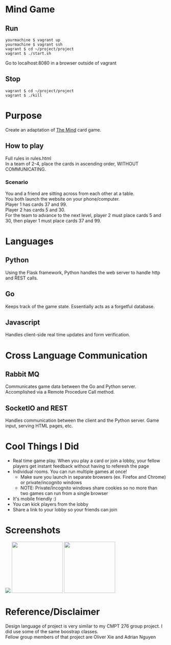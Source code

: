 # Mind Game
## Run
```
yourmachine $ vagrant up
yourmachine $ vagrant ssh
vagrant $ cd ~/project/project
vagrant $ ./start.sh
```
Go to localhost:8080 in a browser outside of vagrant

## Stop
```
vagrant $ cd ~/project/project
vagrant $ ./kill
```
# Purpose
Create an adaptation of [The Mind](https://boardgamegeek.com/boardgame/244992/mind) card game.

## How to play
Full rules in rules.html  
In a team of 2-4, place the cards in ascending order, WITHOUT COMMUNICATING.

### Scenario
You and a friend are sitting across from each other at a table.  
You both launch the website on your phone/computer.  
Player 1 has cards 37 and 99.  
Player 2 has cards 5 and 30.  
For the team to advance to the next level, player 2 must place cards 5 and 30, then player 1 must place cards 37 and 99.

# Languages
## Python
Using the Flask framework, Python handles the web server to handle http and REST calls.

## Go
Keeps track of the game state. Essentially acts as a forgetful database.

## Javascript
Handles client-side real time updates and form verification.

# Cross Language Communication
## Rabbit MQ
Communicates game data between the Go and Python server. Accomplished via a Remote Procedure Call method.

## SocketIO and REST
Handles communication between the client and the Python server. Game input, serving HTML pages, etc.

# Cool Things I Did
- Real time game play. When you play a card or join a lobby, your fellow players get instant feedback without having to referesh the page
- Individual rooms. You can run multiple games at once!
    - Make sure you launch in separate browsers (ex. Firefox and Chrome) or private/incognito windows
    - NOTE: Private/Incognito windows share cookies so no more than two games can run from a single browser
- It's mobile friendly :)
- You can kick players from the lobby
- Share a link to your lobby so your friends can join

# Screenshots
<img src="https://user-images.githubusercontent.com/56088070/153068949-d7243c9a-9b14-493e-9767-005a205730f0.png">
<img src="https://user-images.githubusercontent.com/56088070/153068969-1170b278-14d0-472f-8464-f2a482fd855a.png" width=160>
<img src="https://user-images.githubusercontent.com/56088070/153069000-47cfc049-14cb-4908-ad61-4dbb924c3854.png" width=160>


# Reference/Disclaimer
Design language of project is very similar to my CMPT 276 group project. I did use some of the same boostrap classes.  
Fellow group members of that project are Oliver Xie and Adrian Nguyen
